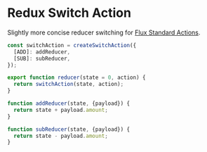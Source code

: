 Redux Switch Action
===================

Slightly more concise reducer switching for [Flux Standard Actions](https://github.com/acdlite/flux-standard-action).

```js
const switchAction = createSwitchAction({
  [ADD]: addReducer,
  [SUB]: subReducer,
});

export function reducer(state = 0, action) {
  return switchAction(state, action);
}

function addReducer(state, {payload}) {
  return state + payload.amount;
}

function subReducer(state, {payload}) {
  return state - payload.amount;
}
```
